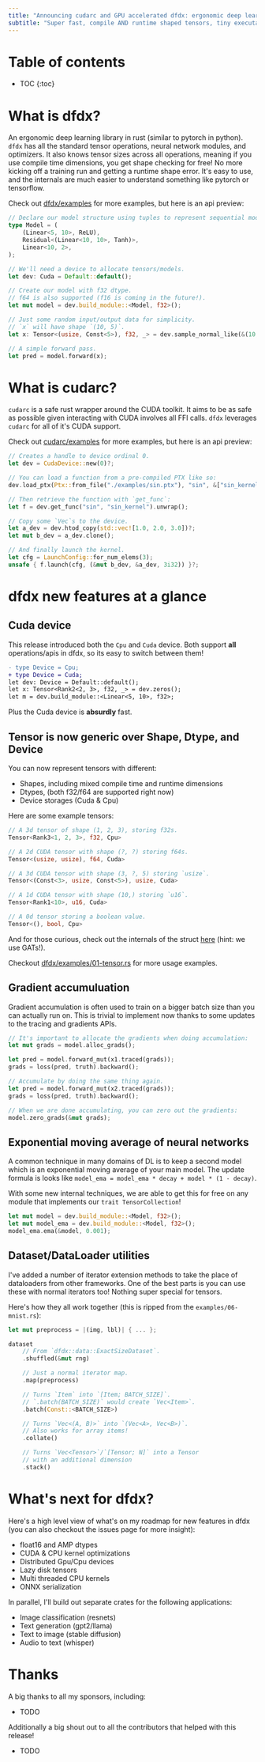 ```yaml
---
title: "Announcing cudarc and GPU accelerated dfdx: ergonomic deep learning ENTIRELY in rust!"
subtitle: "Super fast, compile AND runtime shaped tensors, tiny executables, and more."
---
```


# Table of contents

* TOC
{:toc}

# What is dfdx?

An ergonomic deep learning library in rust (similar to pytorch in python). `dfdx` has all the standard tensor operations, neural network modules, and optimizers. It also knows tensor sizes across all operations, meaning if you use compile time dimensions, you get shape checking for free! No more kicking off a training run and getting a runtime shape error. It's easy to use, and the internals are much easier to understand something like pytorch or tensorflow.

Check out [dfdx/examples](TODO) for more examples, but here is an api preview:

```rust
// Declare our model structure using tuples to represent sequential models
type Model = (
    (Linear<5, 10>, ReLU),
    Residual<(Linear<10, 10>, Tanh)>,
    Linear<10, 2>,
);

// We'll need a device to allocate tensors/models.
let dev: Cuda = Default::default();

// Create our model with f32 dtype.
// f64 is also supported (f16 is coming in the future!).
let mut model = dev.build_module::<Model, f32>();

// Just some random input/output data for simplicity.
// `x` will have shape `(10, 5)`.
let x: Tensor<(usize, Const<5>), f32, _> = dev.sample_normal_like(&(10, Const));

// A simple forward pass.
let pred = model.forward(x);
```

# What is cudarc?

`cudarc` is a safe rust wrapper around the CUDA toolkit. It aims to be as safe as possible given interacting with CUDA involves all FFI calls. `dfdx` leverages `cudarc` for all of it's CUDA support.

Check out [cudarc/examples](TODO) for more examples, but here is an api preview:

```rust
// Creates a handle to device ordinal 0.
let dev = CudaDevice::new(0)?;

// You can load a function from a pre-compiled PTX like so:
dev.load_ptx(Ptx::from_file("./examples/sin.ptx"), "sin", &["sin_kernel"])?;

// Then retrieve the function with `get_func`:
let f = dev.get_func("sin", "sin_kernel").unwrap();

// Copy some `Vec`s to the device.
let a_dev = dev.htod_copy(std::vec![1.0, 2.0, 3.0])?;
let mut b_dev = a_dev.clone();

// And finally launch the kernel.
let cfg = LaunchConfig::for_num_elems(3);
unsafe { f.launch(cfg, (&mut b_dev, &a_dev, 3i32)) }?;
```

# dfdx new features at a glance

## Cuda device

This release introduced both the `Cpu` and `Cuda` device. Both support __all__ operations/apis in dfdx, so its easy to switch between them!

```diff
- type Device = Cpu;
+ type Device = Cuda;
let dev: Device = Default::default();
let x: Tensor<Rank2<2, 3>, f32, _> = dev.zeros();
let m = dev.build_module::<Linear<5, 10>, f32>;
```

Plus the Cuda device is __absurdly__ fast.

## Tensor is now generic over Shape, Dtype, and Device

You can now represent tensors with different:
- Shapes, including mixed compile time and runtime dimensions
- Dtypes, (both f32/f64 are supported right now)
- Device storages (Cuda & Cpu)

Here are some example tensors:

```rust
// A 3d tensor of shape (1, 2, 3), storing f32s.
Tensor<Rank3<1, 2, 3>, f32, Cpu>

// A 2d CUDA tensor with shape (?, ?) storing f64s.
Tensor<(usize, usize), f64, Cuda>

// A 3d CUDA tensor with shape (3, ?, 5) storing `usize`.
Tensor<(Const<3>, usize, Const<5>), usize, Cuda>

// A 1d CUDA tensor with shape (10,) storing `u16`.
Tensor<Rank1<10>, u16, Cuda>

// A 0d tensor storing a boolean value.
Tensor<(), bool, Cpu>
```

And for those curious, check out the internals of the struct [here](TODO) (hint: we use GATs!).

Checkout [dfdx/examples/01-tensor.rs](TODO) for more usage examples.

## Gradient accumuluation

Gradient accumulation is often used to train on a bigger batch size than you can actually run on. This is trivial to implement now thanks to some updates to the tracing and gradients APIs.

```rust
// It's important to allocate the gradients when doing accumulation:
let mut grads = model.alloc_grads();

let pred = model.forward_mut(x1.traced(grads));
grads = loss(pred, truth).backward();

// Accumulate by doing the same thing again.
let pred = model.forward_mut(x2.traced(grads));
grads = loss(pred, truth).backward();

// When we are done accumulating, you can zero out the gradients:
model.zero_grads(&mut grads);
```

## Exponential moving average of neural networks

A common technique in many domains of DL is to keep a second model which is an exponential moving average of your main model. The update formula is looks like `model_ema = model_ema * decay + model * (1 - decay)`.

With some new internal techniques, we are able to get this for free on any module that implements our `trait TensorCollection`!

```rust
let mut model = dev.build_module::<Model, f32>();
let mut model_ema = dev.build_module::<Model, f32>();
model_ema.ema(&model, 0.001);
```

## Dataset/DataLoader utilities

I've added a number of iterator extension methods to take the place of dataloaders from other frameworks. One of the best parts is you can use these with normal iterators too! Nothing super special for tensors.

Here's how they all work together (this is ripped from the `examples/06-mnist.rs`):

```rust
let mut preprocess = |(img, lbl)| { ... };

dataset
    // From `dfdx::data::ExactSizeDataset`.
    .shuffled(&mut rng)

    // Just a normal iterator map.
    .map(preprocess)

    // Turns `Item` into `[Item; BATCH_SIZE]`.
    // `.batch(BATCH_SIZE)` would create `Vec<Item>`.
    .batch(Const::<BATCH_SIZE>)

    // Turns `Vec<(A, B)>` into `(Vec<A>, Vec<B>)`.
    // Also works for array items!
    .collate()

    // Turns `Vec<Tensor>`/`[Tensor; N]` into a Tensor
    // with an additional dimension
    .stack()
```

# What's next for dfdx?

Here's a high level view of what's on my roadmap for new features in dfdx (you can also checkout the issues page for more insight):

- float16 and AMP dtypes
- CUDA & CPU kernel optimizations
- Distributed Gpu/Cpu devices
- Lazy disk tensors
- Multi threaded CPU kernels
- ONNX serialization

In parallel, I'll build out separate crates for the following applications:

- Image classification (resnets)
- Text generation (gpt2/llama)
- Text to image (stable diffusion)
- Audio to text (whisper)

# Thanks

A big thanks to all my sponsors, including:
- TODO

Additionally a big shout out to all the contributors that helped with this release!
- TODO
